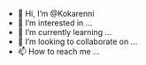 - 👋 Hi, I’m @Kokarenni
- 👀 I’m interested in ...
- 🌱 I’m currently learning ...
- 💞️ I’m looking to collaborate on ...
- 📫 How to reach me ...

<!---
Kokarenni/Kokarenni is a ✨ special ✨ repository because its `README.md` (this file) appears on your GitHub profile.
You can click the Preview link to take a look at your changes.
--->
